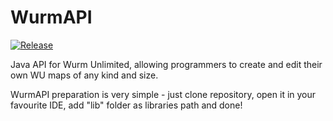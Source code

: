 # WurmAPI

[![Release](https://jitpack.io/v/codeclubab/WurmModServerApi.svg)](https://jitpack.io/#codeclubab/WurmModServerApi)

Java API for Wurm Unlimited, allowing programmers to create and edit their own WU maps of any kind and size.

WurmAPI preparation is very simple - just clone repository, open it in your favourite IDE, add "lib" folder as libraries path and done!
